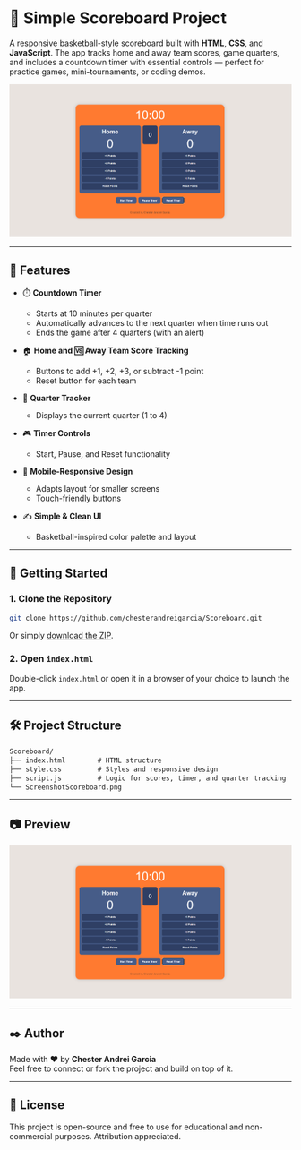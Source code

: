 # 🏀 Simple Scoreboard Project

A responsive basketball-style scoreboard built with **HTML**, **CSS**, and **JavaScript**. The app tracks home and away team scores, game quarters, and includes a countdown timer with essential controls — perfect for practice games, mini-tournaments, or coding demos.

![screenshot](ScreenshotScoreboard.png)

---

## 📌 Features

- ⏱️ **Countdown Timer**
  - Starts at 10 minutes per quarter
  - Automatically advances to the next quarter when time runs out
  - Ends the game after 4 quarters (with an alert)

- 🏠 **Home and 🆚 Away Team Score Tracking**
  - Buttons to add +1, +2, +3, or subtract -1 point
  - Reset button for each team

- 🧭 **Quarter Tracker**
  - Displays the current quarter (1 to 4)

- 🎮 **Timer Controls**
  - Start, Pause, and Reset functionality

- 📱 **Mobile-Responsive Design**
  - Adapts layout for smaller screens
  - Touch-friendly buttons

- ✍️ **Simple & Clean UI**
  - Basketball-inspired color palette and layout

---

## 🚀 Getting Started

### 1. Clone the Repository

```bash
git clone https://github.com/chesterandreigarcia/Scoreboard.git
```

Or simply [download the ZIP](https://github.com/chesterandreigarcia/Scoreboard/archive/refs/heads/main.zip).

### 2. Open `index.html`

Double-click `index.html` or open it in a browser of your choice to launch the app.

---

## 🛠️ Project Structure

```
Scoreboard/
├── index.html        # HTML structure
├── style.css         # Styles and responsive design
├── script.js         # Logic for scores, timer, and quarter tracking
└── ScreenshotScoreboard.png
```

---

## 📷 Preview

![Preview](ScreenshotScoreboard.png)

---

## ✒️ Author

Made with ❤️ by **Chester Andrei Garcia**  
Feel free to connect or fork the project and build on top of it.

---

## 📄 License

This project is open-source and free to use for educational and non-commercial purposes. Attribution appreciated.

